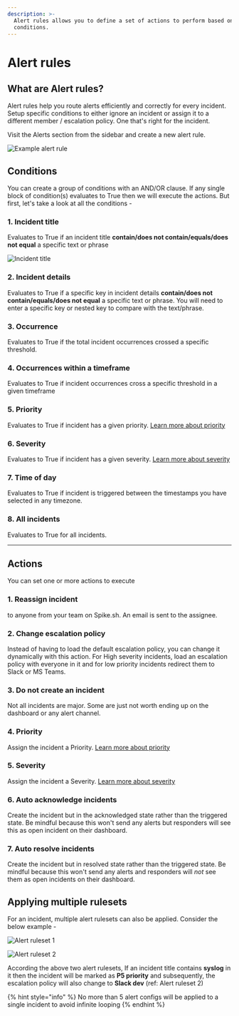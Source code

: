```yaml
---
description: >-
  Alert rules allows you to define a set of actions to perform based on simple
  conditions.
---
```


# Alert rules

## What are Alert rules?

Alert rules help you route alerts efficiently and correctly for every incident. Setup specific conditions to either ignore an incident or assign it to a different member / escalation policy. One that's right for the incident.

Visit the Alerts section from the sidebar and create a new alert rule.&#x20;


![Example alert rule](../.gitbook/assets/alert\_config.svg)

## **Conditions**

You can create a group of conditions with an AND/OR clause. If any single block of condition(s) evaluates to True then we will execute the actions. But first, let's take a look at all the conditions -

### 1. Incident title

Evaluates to True if an incident title **contain/does not contain/equals/does not equal** a specific text or phrase

![Incident title](../.gitbook/assets/alert-rules-conditions-1.png)



### 2. Incident details&#x20;

Evaluates to True if a specific key in incident details **contain/does not contain/equals/does not equal** a specific text or phrase. You will need to enter a specific key or nested key to compare with the text/phrase.

### 3. Occurrence

Evaluates to True if the total incident occurrences crossed a specific threshold.

### 4. Occurrences within a timeframe

Evaluates to True if incident occurrences cross a specific threshold in a given timeframe

### 5. Priority

Evaluates to True if incident has a given priority. [Learn more about priority](https://docs.spike.sh/incidents/priority-and-severity#priority)

### 6. Severity

Evaluates to True if incident has a given severity. [Learn more about severity](https://docs.spike.sh/incidents/priority-and-severity#severity)


### 7. Time of day

Evaluates to True if incident is triggered between the timestamps you have selected in any timezone. 

### 8. All incidents

Evaluates to True for all incidents.

---

## Actions

You can set one or more actions to execute

### 1. Reassign incident

to anyone from your team on Spike.sh. An email is sent to the assignee.

### 2. Change escalation policy

Instead of having to load the default escalation policy, you can change it dynamically with this action. For High severity incidents, load an escalation policy with everyone in it and for low priority incidents redirect them to Slack or MS Teams.

### 3. Do not create an incident

Not all incidents are major. Some are just not worth ending up on the dashboard or any alert channel.

### 4. Priority

Assign the incident a Priority. [Learn more about priority](https://docs.spike.sh/incidents/priority-and-severity#priority)

### 5. Severity

Assign the incident a Severity. [Learn more about severity](https://docs.spike.sh/incidents/priority-and-severity#severity)

### 6. Auto acknowledge incidents

Create the incident but in the acknowledged state rather than the triggered state. Be mindful because this won't send any alerts but responders will see this as open incident on their dashboard.&#x20;

### 7. Auto resolve incidents

Create the incident but in resolved state rather than the triggered state. Be mindful because this won't send any alerts and responders will _not_ see them as open incidents on their dashboard.

## Applying multiple rulesets

For an incident, multiple alert rulesets can also be applied. Consider the below example -

![Alert ruleset 1](<../.gitbook/assets/image (82).png>)

![Alert ruleset 2](<../.gitbook/assets/image (83).png>)

According the above two alert rulesets, If an incident title contains **syslog** in it then the incident will be marked as **P5 priority** and subsequently, the escalation policy will also change to **Slack dev** (ref: Alert ruleset 2)

{% hint style="info" %}
No more than 5 alert configs will be applied to a single incident to avoid infinite looping
{% endhint %}





